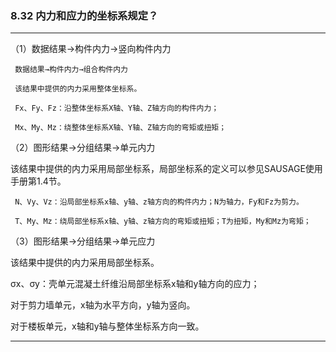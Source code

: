 ﻿### 8.32  内力和应力的坐标系规定？
---

（1）数据结果→构件内力→竖向构件内力

     数据结果→构件内力→组合构件内力

     该结果中提供的内力采用整体坐标系。

     Fx、Fy、Fz：沿整体坐标系X轴、Y轴、Z轴方向的构件内力；

     Mx、My、Mz：绕整体坐标系X轴、Y轴、Z轴方向的弯矩或扭矩；

（2）图形结果→分组结果→单元内力

该结果中提供的内力采用局部坐标系，局部坐标系的定义可以参见SAUSAGE使用手册第1.4节。

     N、Vy、Vz：沿局部坐标系x轴、y轴、z轴方向的构件内力；N为轴力，Fy和Fz为剪力。

     T、My、Mz：绕局部坐标系x轴、y轴、z轴方向的弯矩或扭矩；T为扭矩，My和Mz为弯矩；

（3）图形结果→分组结果→单元应力

该结果中提供的内力采用局部坐标系。

σx、σy：壳单元混凝土纤维沿局部坐标系x轴和y轴方向的应力；

对于剪力墙单元，x轴为水平方向，y轴为竖向。

对于楼板单元，x轴和y轴与整体坐标系方向一致。

---
